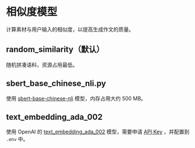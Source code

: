 # 相似度模型

计算素材与用户输入的相似度，以提高生成作文的质量。

## random_similarity（默认）

随机拼凑语料，资源占用最低。

## sbert_base_chinese_nli.py

使用 [sbert-base-chinese-nli](https://huggingface.co/uer/sbert-base-chinese-nli) 模型，内存占用大约 500 MB。

## text_embedding_ada_002

使用 OpenAI 的 [text_embedding_ada_002](https://platform.openai.com/docs/guides/embeddings) 模型，需要申请 [API Key](https://platform.openai.com/account/api-keys) ，并配置到 `.env` 中。
